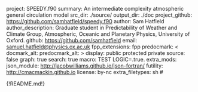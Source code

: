 project: SPEEDY.f90
summary: An intermediate complexity atmospheric general circulation model
src_dir: ./source/
output_dir: ./doc
project_github: https://github.com/samhatfield/speedy.f90
author: Sam Hatfield
author_description: Graduate student in Predictability of Weather and Climate Group, Atmospheric, Oceanic and Planetary Physics, University of Oxford.
github: https://github.com/samhatfield
email: samuel.hatfield@physics.ox.ac.uk
fpp_extensions: fpp
predocmark: <
docmark_alt:
predocmark_alt: >
display: public
         protected
         private
source: false
graph: true
search: true
macro: TEST
       LOGIC=.true.
extra_mods: json_module: http://jacobwilliams.github.io/json-fortran/
            futility: http://cmacmackin.github.io
license: by-nc
extra_filetypes: sh #

{!README.md!}